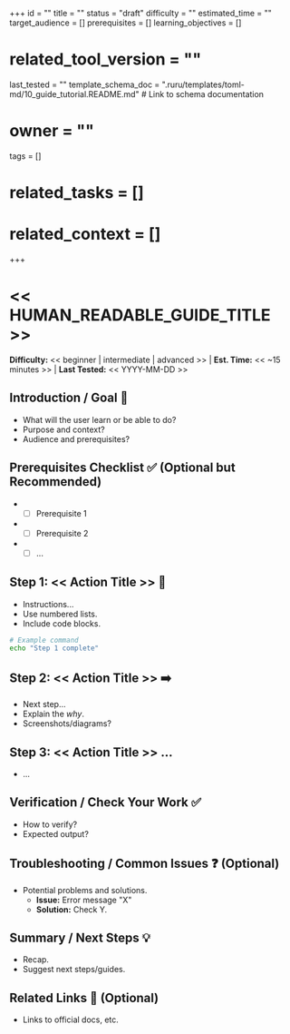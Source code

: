 +++
id = ""
title = ""
status = "draft"
difficulty = ""
estimated_time = ""
target_audience = []
prerequisites = []
learning_objectives = []
# related_tool_version = ""
last_tested = ""
template_schema_doc = ".ruru/templates/toml-md/10_guide_tutorial.README.md" # Link to schema documentation
# owner = ""
tags = []
# related_tasks = []
# related_context = []
+++

# << HUMAN_READABLE_GUIDE_TITLE >>

**Difficulty:** << beginner | intermediate | advanced >> | **Est. Time:** << ~15 minutes >> | **Last Tested:** << YYYY-MM-DD >>

## Introduction / Goal 🎯

*   What will the user learn or be able to do?
*   Purpose and context?
*   Audience and prerequisites?

## Prerequisites Checklist ✅ (Optional but Recommended)

*   - [ ] Prerequisite 1
*   - [ ] Prerequisite 2
*   - [ ] ...

## Step 1: << Action Title >> 📝

*   Instructions...
*   Use numbered lists.
*   Include code blocks.

```bash
# Example command
echo "Step 1 complete"
```

## Step 2: << Action Title >> ➡️

*   Next step...
*   Explain the *why*.
*   Screenshots/diagrams?

## Step 3: << Action Title >> ...

*   ...

## Verification / Check Your Work ✅

*   How to verify?
*   Expected output?

## Troubleshooting / Common Issues ❓ (Optional)

*   Potential problems and solutions.
    *   **Issue:** Error message "X"
    *   **Solution:** Check Y.

## Summary / Next Steps 💡

*   Recap.
*   Suggest next steps/guides.

## Related Links 🔗 (Optional)

*   Links to official docs, etc.
